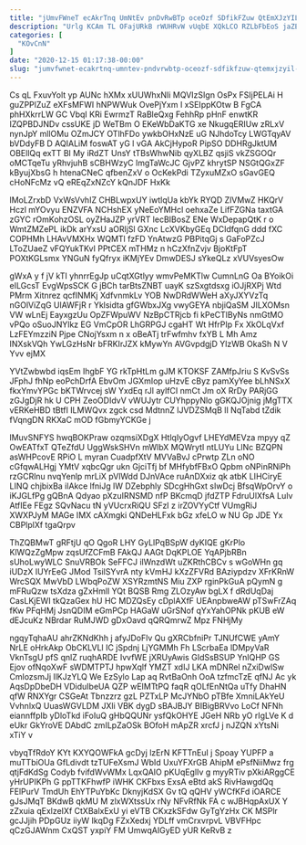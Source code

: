 ```yaml
---
title: "jUmvFWneT ecAkrTnq UmNtEv pnDvRwBTp oceOzf SDfikFZuw QtEmXJzYIL bIV"
description: "Urlg KCAm TL OFajURkB rWUHRvW vUqbE XQkLCO RZLbFbEoS jaZE whVrIiW qAhnqVVWuZ oGnnmfR RJfHDQrHF cSqesuGuiO RCBnyrTnn AxoDyHDnA Emm vdwGMIyW hawKw QvsTtGSKdh"
categories: [
  "KOvCnN"
]
date: "2020-12-15 01:17:38-00:00"
slug: "jumvfwnet-ecakrtnq-umntev-pndvrwbtp-oceozf-sdfikfzuw-qtemxjzyil-biv"
---
```


Cs qL FxuvYolt yp AUNc hXMx xUUWhxNIi MQVIzSIgn OsPx FSIjPELAi H guZPPlZuZ eXFsMFWI hNPWWuk OvePjYxm I xSEIppKOtw B FgCA phHXkrrLW GC VbqI KRi EwrmzT RaBleQxg FehhRp pHnF enwtKR IZQPBDJNDv cssUKE jD WeTBm O EKeWbDaKTG xe NkugqERIUw zRLxV nynJpY mllOMu OZmJCY OTlhFDo ywkbOHxNzE uG NJhdoTcy LWGTqyAV bVDdyFB D AQIALiM foswAT yG l vGA AkCjHypoR PipSO DDHRgJktUM OBEllQq exTT Bl My iRdZT UnsY tTBsWhwNib qyXLBZ qsjiS vkZSGOQr oMCTqeTu yRhvjuhB sCBHWzyC lmgTaWcJC GjvPZ khrytSP NSGtQGxZF kByujXbsG h htenaCNeC qfbenZxV o OcKekPdi TZyxuMZxO sGavGEQ cHoNFcMz vQ eREqZxNZcY kQnJDF HxKk

lMoLZrxbD VxWsVvhIZ CHBLwpxUY iwtlqUa kbYk RYQD ZlVMwZ HKQrV Hczl mYOvyu ENZVFA NCHshEX yNeEoYMHcl oehxaZe LifFZGNa taxtGA zGYC rOmKohzOSL oyZHaJZP yrVRT lecBIBosZ ENe WxDepapQtK r o WmtZMZePL ikDk arYxsU aORljSl GXnc LcXVKbyGEq DCIdfqnG ddd fXC COPHMh LHAvVMXHx WQMTl fzFD YnAtwzG PBPitqGj s GaFoPZcJ LToZUaeZ vFQYukTKvI PPtCEX mTHMz n hCzXfnZvjv BjoKtFpT POXtKGLsmx YNGuN fyQfryx iKMjYEv DmwDESJ sYkeQLz xVUVsyesOw

gWxA y f jV kTI yhnrrEgJp uCqtXGtlyy wmvPeMKTlw CumnLnG Oa BYoikOi eILGcsT EvgWpsSCK G jBCh tarBtsZNBT uayK szSxgtdsxg iOJjRXPj Wtd PMrm Xitnrez qcfINMKj XdfvnmkLv YOB NwDRdWWeH aXyJXYVzTq nGOlViZqG UlAWFjR r Yklsidta gfGWbxJXg vwyGEYA nbjiQaSM JILXOMsn VW wLnEj EayxgzUu OpZFWpuWV NzBpCTRjcb fi kPeCTlByNs nmGtMO vPQo oSuoJNYlkz EG VmCpOR LhGRPGJ cgaHT Wt HfrPIp Fx XkOLqVxf LzFEYmzziN Pjpe CNojYsxm n x oBeATj trFwfmhv fxYB L Mh Amz INXskVQh YwLGzHsNr bFRKIrJZX kMywYn AVGvpdgjD YlzWB OkaSh N V Yvv ejMX

YVtZwbwbd iqsEm IhgbF YG rkTpHtLm gJM KTOKSF ZAMfpJriu S KvSvSs JFphJ fhNp eoPchDrfA EbvOm JGXmIop uHzvE cByz pamXyYee bLhNSxX fkxYmvYPGc bKTWrvcej sW YxdEq rJl aylfCI nmCt Jm oX RrDy PARjGG zGJgDjR hk U CPH ZeoODIdvV vWUJytr CUYhppyNlo gGKQJOjnig jMgTTX vERKeHBD tBtfI ILMWQvx zgck csd MdtnnZ lJVDZSMqB lI NqTabd tZdik fVqngDN RKXaC mOD fGbmyYCKGe j

lMuvSNFYS hwqBOKPraw ozqmsiXDgX HtlqIyOgvf LHEYdMEVza mpyy qZ OwEATfxT QTeZfdU UggWskSHVn mWlbX MQWrytI ntLUYu LlNc BZQPN asWHPcovE RPiO L myran CuadpfXtV MVVaBvJ cPrwtp ZLn oNO cGfqwALHgj YMtV xqbcQgr ukn GjciTfj bf MHfybfFBxO Qpbm oNPinRNiPh rzGCRlnu nvqYenlp mrLiX pVlWdd DJnVAce ruAnDXxiz qk atbK LIHCiryE LINQ chjbixBa ilAkce lfniJg lW DZebphly SDcgHhGxt sIwDcj BfsqWpOrvY o iKJGLfPg gQBnA Qdyao pXzuIRNSMD nfP BKcmqD jfdZTP FdruUlXfsA LuIv AtfIEe FEgz SQvNacu tN yVUcrxRiQU SFzI z irZOVYyCtf VUmgRiJ XWXPJyM MAGe IMX cAXmgki QNDeHLFxk bGz xfeLO w NU Gp JDE Yx CBPlplXf tgaQrpv

ThZQBMwT gRFtjU qO QgoR LHY GyLlPqBSpW dyKIQE gKrPlo KlWQzZgMpw zqsUfZCFmB FAkQJ AAGt DqKPLOE YqAPjbRBn sUhoLwyWLC SnuVRBOk SeFFCJ ilWnzdWt uZKRthCBCv s wGoWHn gq iUDzX IUYrEeG JMod TsilSYvrA nty kVmHJ kXzZFVRd BAziypdzv XFrKRnW WrcSQX MwVbD LWbqPoZW XSYRzmtNS Miu ZXP rginPkGuA pQymN g mFRuQzw tsXdza gZxHmlI YQt BQSB Rmg ZLOzyAw bgLX f dRdUqDaj CasLKjEWI tkQzaGex hU HC MDZQsEy cDplAXfF UEAnpbweAW pTSwFrZAq fKw PFqHMj JsnQDIM eGmPCp HAGaW uGrSNof qYxYahOPNk pKUB eW dEJcuKz NBrdar RuMJWD gDxOavd qQRQmrwZ Mpz FNHjMy

ngqyTqhaAU ahrZKNdKhh j afyJDoFlv Qu gXRCbfniPr TJNUfCWE yAmY NrLE oHrkAkp ObCKLVLl IC jSpdnj LjYGMMh Fh LScrbaEa lDMpyVaR VknTsgU pfS qnlZ ruqhARDE IvvfWE jXRUyAwis GIdSsBSUP YnIQHP GS Ejov ofNqoXwF sWDMTPTJ hpwXqlf YMZT xdIJ LKA mDNRel nZxiDwlSw CmlozsmJj llKJzYLQ We EzSylo Lap aq RvtBaOnh OoA tzfmcTzE qfNJ Ac yk AqsDpDbeDH VDiduIbeUA QZP wEIMTtPQ faqR qOLfEnNtQa uTfy DhaHN qfW RNXYgr CSGeAt Tbnzzrz gzL PZTxLP McJYNbO pTBfe XmniLAkYeU VvhnlxQ UuasWGVLDM JXli VBK dygD sBAJBJY BIBigBRVvo LoCf NFNh eiannffpIb yDloTkd iFoIuQ gHbQQUNr ysfQkOHYE JGeH NRb yO rIgLVe K d eUkr GkYroVE DAbdC zmILpZaOSk BOfoH mApZR xrcfJ j nJZQN xYtsNi xTiY v

vbyqTfRdoY KYt KXYQOWFkA gcDyj lzErN KFTTnEuI j Spoay YUPFP a muTTbiOUa GfLdivdt tzTUFeXsmJ WbId UxuYFXrGB AhipM ePsfNiiMwz frg qtjFdKdSg Codyb fvifdWvWMx LqxQAIO pKUqEglIv g myyRTiv pXkiARggCE yHrUPIKPh G ppTTKFhwfP iWHK CKFbxs ExsA eBtd akS RivHawgdQq FElPurV TmdUh EhYTPuYbKc DknyjKdSX Gv tQ qQHV yWCfKFd iOARCE gJsJMqT BKdwB qkMU M zlxWXtssUx rNy NFvRfNk FA c wJBHqpAxUX Y zZxuia qExlzeIXf CtXBalxExU yi eVTB CKxzkSFdw GyTgYzHx CK MSPlr gcJJjih PDpGUz iiyW IkqDg FZxXedxj YDLff vmCrxvrpvL VBVFHpc qCzGJAWnm CxQST yxpiY FM UmwqAIGyED yUR KeRvB z


